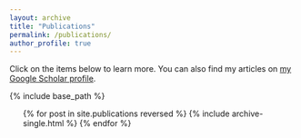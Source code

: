 ```yaml
---
layout: archive
title: "Publications"
permalink: /publications/
author_profile: true
---
```


Click on the items below to learn more. You can also find my articles on <a href="https://scholar.google.com/citations?user=rbAjLQYAAAAJ">my Google Scholar profile</a>.

{% include base_path %}

<ol reversed>
  {% for post in site.publications reversed %}
    {% include archive-single.html %}
  {% endfor %}
</ol>
